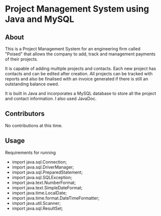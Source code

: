 # Project Management System using Java and MySQL 

## About

This is a Project Management System for an engineering firm called "Poised" that allows the company to add, track and management payments of their projects. 

It is capable of adding multiple projects and contacts. Each new project has contacts and can be edited after creation. All projects can be tracked with reports and also be finalised with an invoice generated if there is still an outstanding balance owed. 

It is built in Java and incorporates a MySQL database to store all the project and contact information. I also used JavaDoc.

## Contributors
No contributions at this time.

## Usage
Requirements for running
* import java.sql.Connection;
* import java.sql.DriverManager;
* import java.sql.PreparedStatement;
* import java.sql.SQLException;
* import java.text.NumberFormat;
* import java.text.SimpleDateFormat;
* import java.time.LocalDate;
* import java.time.format.DateTimeFormatter;
* import java.util.Scanner;
* import java.sql.ResultSet;

